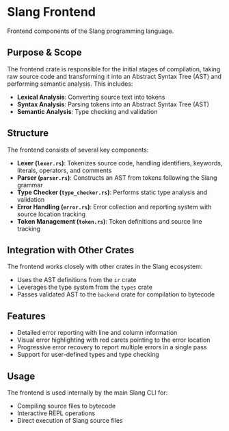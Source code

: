 # Slang Frontend

Frontend components of the Slang programming language.

## Purpose & Scope

The frontend crate is responsible for the initial stages of compilation, taking raw source code and transforming it into an Abstract Syntax Tree (AST) and performing semantic analysis. This includes:

- **Lexical Analysis**: Converting source text into tokens
- **Syntax Analysis**: Parsing tokens into an Abstract Syntax Tree (AST)
- **Semantic Analysis**: Type checking and validation

## Structure

The frontend consists of several key components:

- **Lexer (`lexer.rs`)**: Tokenizes source code, handling identifiers, keywords, literals, operators, and comments
- **Parser (`parser.rs`)**: Constructs an AST from tokens following the Slang grammar
- **Type Checker (`type_checker.rs`)**: Performs static type analysis and validation
- **Error Handling (`error.rs`)**: Error collection and reporting system with source location tracking
- **Token Management (`token.rs`)**: Token definitions and source line tracking

## Integration with Other Crates

The frontend works closely with other crates in the Slang ecosystem:
- Uses the AST definitions from the `ir` crate
- Leverages the type system from the `types` crate
- Passes validated AST to the `backend` crate for compilation to bytecode

## Features

- Detailed error reporting with line and column information
- Visual error highlighting with red carets pointing to the error location
- Progressive error recovery to report multiple errors in a single pass
- Support for user-defined types and type checking

## Usage

The frontend is used internally by the main Slang CLI for:
- Compiling source files to bytecode
- Interactive REPL operations
- Direct execution of Slang source files
